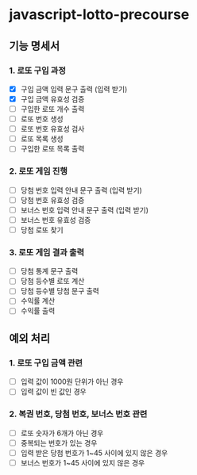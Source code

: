 # javascript-lotto-precourse

## 기능 명세서

### 1. 로또 구입 과정

- [x] 구입 금액 입력 문구 출력 (입력 받기)
- [x] 구입 금액 유효성 검증
- [ ] 구입한 로또 개수 출력
- [ ] 로또 번호 생성
- [ ] 로또 번호 유효성 검사
- [ ] 로또 목록 생성
- [ ] 구입한 로또 목록 출력

### 2. 로또 게임 진행

- [ ] 당첨 번호 입력 안내 문구 출력 (입력 받기)
- [ ] 당첨 번호 유효성 검증
- [ ] 보너스 번호 입력 안내 문구 출력 (입력 받기)
- [ ] 보너스 번호 유효성 검증
- [ ] 당첨 로또 찾기

### 3. 로또 게임 결과 출력

- [ ] 당첨 통계 문구 출력
- [ ] 당첨 등수별 로또 계산
- [ ] 당첨 등수별 당첨 문구 출력
- [ ] 수익률 계산
- [ ] 수익률 출력

## 예외 처리

### 1. 로또 구입 금액 관련

- [ ] 입력 값이 1000원 단위가 아닌 경우
- [ ] 입력 값이 빈 값인 경우

### 2. 복권 번호, 당첨 번호, 보너스 번호 관련

- [ ] 로또 숫자가 6개가 아닌 경우
- [ ] 중복되는 번호가 있는 경우
- [ ] 입력 받은 당첨 번호가 1~45 사이에 있지 않은 경우
- [ ] 보너스 번호가 1~45 사이에 있지 않은 경우
